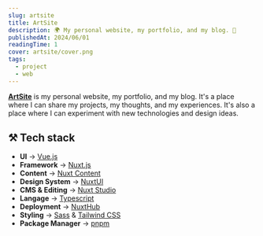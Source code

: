 ```yaml
---
slug: artsite
title: ArtSite
description: 🌍 My personal website, my portfolio, and my blog. 🚀
publishedAt: 2024/06/01
readingTime: 1
cover: artsite/cover.png
tags:
  - project
  - web
---
```


[**ArtSite**](https://arthurdanjou.fr) is my personal website, my portfolio, and my blog. It's a place where I can share my projects, my thoughts, and my experiences. It's also a place where I can experiment with new technologies and design ideas.

## ⚒️ Tech stack

- **UI** → [Vue.js](https://vuejs.org/)
- **Framework** → [Nuxt.js](https://nuxtjs.org/)
- **Content** → [Nuxt Content](https://content.nuxtjs.org/)
- **Design System** → [NuxtUI](https://nuxtui.com/)
- **CMS & Editing** → [Nuxt Studio](https://nuxt.studio)
- **Langage** → [Typescript](https://www.typescriptlang.org/)
- **Deployment** → [NuxtHub](https://hub.nuxt.com/)
- **Styling** → [Sass](https://sass-lang.com/) & [Tailwind CSS](https://tailwindcss.com/)
- **Package Manager** → [pnpm](https://pnpm.io/)